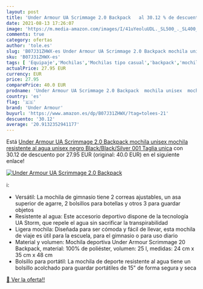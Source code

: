 ```yaml
---
layout: post
title: 'Under Armour UA Scrimmage 2.0 Backpack   al 30.12 % de descuento'
date: 2021-08-13 17:26:07
image: 'https://m.media-amazon.com/images/I/41uYeoluUDL._SL500_._SL400_.jpg'
comments: true
category: ofertas
author: 'tole.es'
slug: 'B07J31ZHWX-es Under Armour UA Scrimmage 2.0 Backpack mochila unisex...'
sku: 'B07J31ZHWX-es'
tags: [ 'Equipaje','Mochilas','Mochilas tipo casual','backpack','mochila','under armour','unisex', ]
actualPrice: 27.95 EUR
currency: EUR
price: 27.95
comparePrice: 40.0 EUR
prodname: 'Under Armour UA Scrimmage 2.0 Backpack  mochila unisex  mochila resistente al agua unisex  negro  Black/Black/Silver 001    Taglia unica'
country: 'es'
flag: '🇪🇸'
brand: 'Under Armour'
buyurl: 'https://www.amazon.es/dp/B07J31ZHWX/?tag=tolees-21'
descuento: '30.12'
average: '20.9132352941177'
---
```


Está [Under Armour UA Scrimmage 2.0 Backpack  mochila unisex  mochila resistente al agua unisex  negro  Black/Black/Silver 001    Taglia unica](https://www.amazon.es/dp/B07J31ZHWX/?tag=tolees-21) con 30.12 de descuento por 27.95 EUR (original: 40.0 EUR) en el siguiente enlace!

[![Under Armour UA Scrimmage 2.0 Backpack  ](https://m.media-amazon.com/images/I/41uYeoluUDL._SL500_._SL400_.jpg)](https://www.amazon.es/dp/B07J31ZHWX/?tag=tolees-21)

ℹ️:

- Versátil: La mochila de gimnasio tiene 2 correas ajustables, un asa superior de agarre, 2 bolsillos para botellas y otros 3 para guardar objetos
- Resistente al agua: Este accesorio deportivo dispone de la tecnología UA Storm, que repele el agua sin sacrificar la transpirabilidad
- Ligera mochila: Diseñada para ser cómoda y fácil de llevar, esta mochila de viaje es útil para la escuela, para el gimnasio o para uso diario
- Material y volumen: Mochila deportiva Under Armour Scrimmage 20 Backpack, material: 100% de poliéster, volumen: 25 l, medidas: 24 cm x 35 cm x 48 cm
- Bolsillo para portátil: La mochila de deporte resistente al agua tiene un bolsillo acolchado para guardar portátiles de 15" de forma segura y seca

[🛒 Ver la oferta!!](https://www.amazon.es/dp/B07J31ZHWX/?tag=tolees-21)

